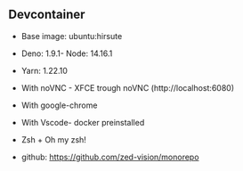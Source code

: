 ## Devcontainer

- Base image: ubuntu:hirsute
- Deno: 1.9.1- Node: 14.16.1
- Yarn: 1.22.10
- With noVNC - XFCE trough noVNC (http://localhost:6080)
- With google-chrome
- With Vscode- docker preinstalled
- Zsh + Oh my zsh!

- github: https://github.com/zed-vision/monorepo
